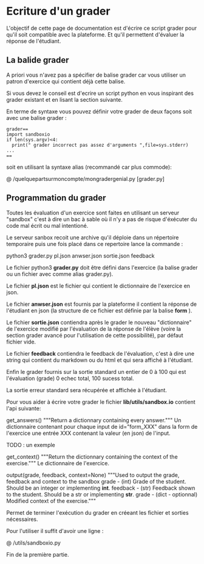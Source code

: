 
# Ecriture d'un grader 


L'objectif de cette page de documentation est d'écrire ce script grader pour qu'il soit compatible avec la plateforme.
Et qu'il permettent d'évaluer la réponse de l'étudiant.

## La balide grader

A priori vous n'avez pas a spécifier de balise grader car vous utiliser un patron d'exercice qui contient déjà cette balise.

Si vous devez le conseil est d'ecrire un script python en vous inspirant des grader existant et en lisant la section suivante.

En terme de syntaxe vous pouvez définir votre grader de deux façons soit avec  une balise grader :

    grader==
    import sandboxio 
    if len(sys.argv)<4:
      print(" grader incorrect pas assez d'arguments ",file=sys.stderr)
    ...
    ==
soit en  utilisant la syntaxe alias (recommandé car plus commode):

  @ /quelquepartsurmoncompte/mongradergenial.py [grader.py]


##  Programmation du grader 
Toutes les évaluation d'un exercice sont faites en utilisant un serveur "sandbox" c'est à dire un bac à sable
où il n'y a pas de risque d'éxécuter du code mal écrit ou mal intentioné.

Le serveur sanbox recoit une archive qu'il déploie dans un répertoire temporaire puis une fois placé dans ce repertoire
lance la commande : 

  python3 grader.py pl.json anwser.json sortie.json feedback 

Le fichier python3 **grader.py** doit être défini dans l'exercice (la balise grader ou un fichier avec comme alias grader.py).

Le fichier **pl.json** est le fichier qui contient le dictionnaire de l'exercice en json.

Le fichier **anwser.json** est fournis par la plateforme il contient la réponse de l'étudiant en json (la structure de ce fichier est définie par la balise **form** ).

Le fichier **sortie.json** contiendra après le grader le nouveau "dictionnaire" de l'exercice modifié par l'évaluation de la réponse de l'élève (voire la section grader avancé pour l'utilisation de cette possibilité), par défaut fichier vide.

Le fichier **feedback** contiendra le feedback de l'évaluation, c'est à dire une string qui contient du markdown ou du html et qui sera affiché à l'étudiant.

Enfin le grader fournis sur la sortie standard un entier de 0 à 100 qui est l'évaluation (grade) 0 echec total, 100 sucess total.

La sortie erreur standard sera récupérée et affichée à l'étudiant.

Pour vous aider à écrire votre grader le fichier **lib/utils/sandbox.io** contient l'api suivante:

  get_answers()
  """Return a dictionnary containing every answer."""
  Un dictionnaire contenant pour chaque input de id="form_XXX" dans la form de l'exercice 
  une entrée XXX contenant la valeur (en json) de l'input.
  
  TODO : un exemple 

  get_context()
  """Return the dictionnary containing the context of the exercise."""
  Le dictionnaire de l'exercice. 
  
  output(grade, feedback, context=None)
  """Used to output the grade, feedback and context to the sandbox 
        grade - (int) Grade of the student. Should be an integer or implementing __int__.
        feedback - (str) Feedback shown to the student. Should be a str or implementing __str__.
        grade - (dict - optionnal) Modified context of the exercise."""

  Permet de terminer l'exécution du grader en créeant les fichier et sorties nécessaires.

Pour l'utiliser il suffit d'avoir une ligne :

  @ /utils/sandboxio.py


Fin de la première partie.

